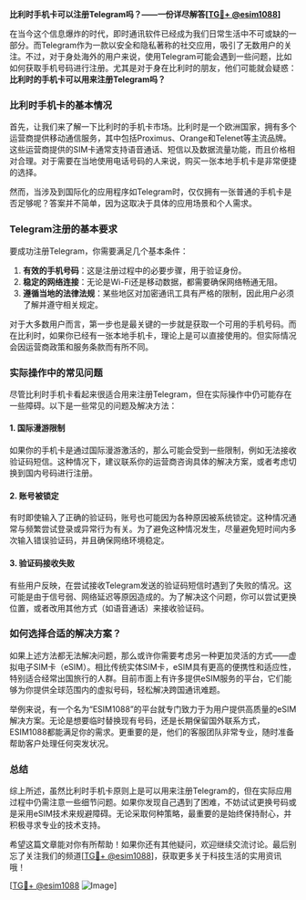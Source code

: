 **比利时手机卡可以注册Telegram吗？——一份详尽解答[[TG💪+ @esim1088](https://t.me/s/esim1088)]**

在当今这个信息爆炸的时代，即时通讯软件已经成为我们日常生活中不可或缺的一部分。而Telegram作为一款以安全和隐私著称的社交应用，吸引了无数用户的关注。不过，对于身处海外的用户来说，使用Telegram可能会遇到一些问题，比如如何获取手机号码进行注册。尤其是对于身在比利时的朋友，他们可能就会疑惑：**比利时的手机卡可以用来注册Telegram吗？**

### 比利时手机卡的基本情况

首先，让我们来了解一下比利时的手机卡市场。比利时是一个欧洲国家，拥有多个运营商提供移动通信服务，其中包括Proximus、Orange和Telenet等主流品牌。这些运营商提供的SIM卡通常支持语音通话、短信以及数据流量功能，而且价格相对合理。对于需要在当地使用电话号码的人来说，购买一张本地手机卡是非常便捷的选择。

然而，当涉及到国际化的应用程序如Telegram时，仅仅拥有一张普通的手机卡是否足够呢？答案并不简单，因为这取决于具体的应用场景和个人需求。

### Telegram注册的基本要求

要成功注册Telegram，你需要满足几个基本条件：
1. **有效的手机号码**：这是注册过程中的必要步骤，用于验证身份。
2. **稳定的网络连接**：无论是Wi-Fi还是移动数据，都需要确保网络畅通无阻。
3. **遵循当地的法律法规**：某些地区对加密通讯工具有严格的限制，因此用户必须了解并遵守相关规定。

对于大多数用户而言，第一步也是最关键的一步就是获取一个可用的手机号码。而在比利时，如果你已经有一张本地手机卡，理论上是可以直接使用的。但实际情况会因运营商政策和服务条款而有所不同。

### 实际操作中的常见问题

尽管比利时手机卡看起来很适合用来注册Telegram，但在实际操作中仍可能存在一些障碍。以下是一些常见的问题及解决方法：

#### 1. 国际漫游限制
如果你的手机卡是通过国际漫游激活的，那么可能会受到一些限制，例如无法接收验证码短信。这种情况下，建议联系你的运营商咨询具体的解决方案，或者考虑切换到国内号码进行注册。

#### 2. 账号被锁定
有时即使输入了正确的验证码，账号也可能因为各种原因被系统锁定。这种情况通常与频繁尝试登录或异常行为有关。为了避免这种情况发生，尽量避免短时间内多次输入错误验证码，并且确保网络环境稳定。

#### 3. 验证码接收失败
有些用户反映，在尝试接收Telegram发送的验证码短信时遇到了失败的情况。这可能是由于信号弱、网络延迟等原因造成的。为了解决这个问题，你可以尝试更换位置，或者改用其他方式（如语音通话）来接收验证码。

### 如何选择合适的解决方案？

如果上述方法都无法解决问题，那么或许你需要考虑另一种更加灵活的方式——虚拟电子SIM卡（eSIM）。相比传统实体SIM卡，eSIM具有更高的便携性和适应性，特别适合经常出国旅行的人群。目前市面上有许多提供eSIM服务的平台，它们能够为你提供全球范围内的虚拟号码，轻松解决跨国通讯难题。

举例来说，有一个名为“ESIM1088”的平台就专门致力于为用户提供高质量的eSIM解决方案。无论是想要临时替换现有号码，还是长期保留国外联系方式，ESIM1088都能满足你的需求。更重要的是，他们的客服团队非常专业，随时准备帮助客户处理任何突发状况。

### 总结

综上所述，虽然比利时手机卡原则上是可以用来注册Telegram的，但在实际应用过程中仍需注意一些细节问题。如果你发现自己遇到了困难，不妨试试更换号码或是采用eSIM技术来规避障碍。无论采取何种策略，最重要的是始终保持耐心，并积极寻求专业的技术支持。

希望这篇文章能对你有所帮助！如果你还有其他疑问，欢迎继续交流讨论。最后别忘了关注我们的频道[[TG💪+ @esim1088](https://t.me/s/esim1088)]，获取更多关于科技生活的实用资讯哦！

[[TG💪+ @esim1088](https://t.me/s/esim1088) ![Image](https://i.postimg.cc/4NQfJmqS/Snipaste-2025-05-13-00-14-12.png)]